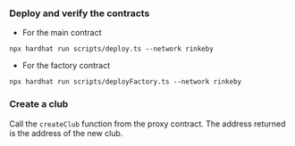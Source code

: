 ### Deploy and verify the contracts

- For the main contract

```
npx hardhat run scripts/deploy.ts --network rinkeby
```

- For the factory contract

```
npx hardhat run scripts/deployFactory.ts --network rinkeby
```

### Create a club

Call the `createClub` function from the proxy contract.
The address returned is the address of the new club.
